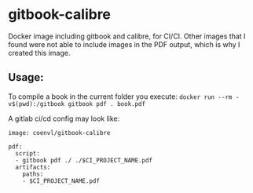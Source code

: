 # gitbook-calibre
Docker image including gitbook and calibre, for CI/CI. Other images that I found were not able to include images in the PDF output, which is why I created this image.

## Usage:

To compile a book in the current folder you execute:
`docker run --rm -v$(pwd):/gitbook gitbook pdf . book.pdf`

A gitlab ci/cd config may look like:

```
image: coenvl/gitbook-calibre

pdf:
  script:
  - gitbook pdf ./ ./$CI_PROJECT_NAME.pdf
  artifacts:
    paths:
    - $CI_PROJECT_NAME.pdf
```
